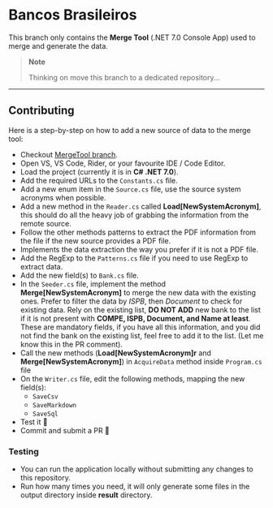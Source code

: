 # Bancos Brasileiros

This branch only contains the **Merge Tool** (.NET 7.0 Console App) used to merge and generate the data.

> **Note**
> 
> Thinking on move this branch to a dedicated repository...

---

## Contributing

Here is a step-by-step on how to add a new source of data to the merge tool:

- Checkout [MergeTool branch](https://github.com/guibranco/BancosBrasileiros/tree/MergeTool).
- Open VS, VS Code, Rider, or your favourite IDE / Code Editor.
- Load the project (currently it is in **C# .NET 7.0**).
- Add the required URLs to the `Constants.cs` file.
- Add a new enum item in the `Source.cs` file, use the source system acronyms when possible.
- Add a new method in the `Reader.cs` called **Load[NewSystemAcronym]**, this should do all the heavy job of grabbing the information from the remote source.
- Follow the other methods patterns to extract the PDF information from the file if the new source provides a PDF file.
- Implements the data extraction the way you prefer if it is not a PDF file.
- Add the RegExp to the `Patterns.cs` file if you need to use RegExp to extract data.
- Add the new field(s) to `Bank.cs` file.
- In the `Seeder.cs` file, implement the method **Merge[NewSystemAcronym]** to merge the new data with the existing ones. Prefer to filter the data by *ISPB*, then *Document* to check for existing data. Rely on the existing list, **DO NOT ADD** new bank to the list if it is not present with **COMPE, ISPB, Document, and Name at least**. These are mandatory fields, if you have all this information, and you did not find the bank on the existing list, feel free to add it to the list. (Let me know this in the PR comment).
- Call the new methods (**Load[NewSystemAcronym]r** and **Merge[NewSystemAcronym]**) in `AcquireData` method inside `Program.cs` file
- On the `Writer.cs` file, edit the following methods, mapping the new field(s):
  - `SaveCsv`
  - `SaveMarkdown`
  - `SaveSql`
 - Test it 🧪 
 - Commit and submit a PR 🎉

### Testing

- You can run the application locally without submitting any changes to this repository.
- Run how many times you need, it will only generate some files in the output directory inside **result** directory.
  
